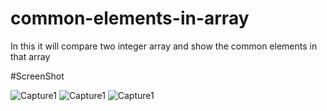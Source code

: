 # common-elements-in-array


In this it will compare two integer array and show the common elements in that array

#ScreenShot


![Capture1](/ScreenShots/1.png)
![Capture1](/ScreenShots/2.png)
![Capture1](/ScreenShots/3.png)

